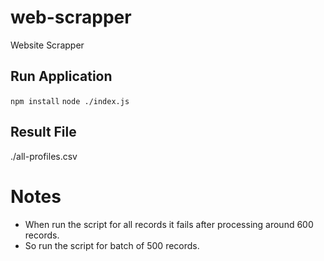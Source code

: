 # web-scrapper
Website Scrapper

## Run Application
`npm install`
`node ./index.js`

## Result File
./all-profiles.csv

# Notes

- When run the script for all records it fails after processing around 600 records.
- So run the script for batch of 500 records.

